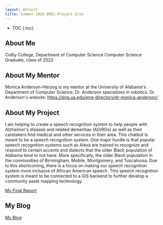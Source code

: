 ```yaml
---
layout: default
title: Summer 2020 DREU Project Site
---
```


* TOC
{:toc}

## About Me

Colby College, Department of Computer Science
Computer Science Graduate, class of 2022

## About My Mentor

Monica Anderson-Herzog is my mentor at the University of Alabama's Department of Computer Science. Dr. Anderson specializes in robotics.
Dr. Anderson's website: https://eng.ua.edu/eng-directory/dr-monica-anderson/

## About My Project

I am helping to create a speech recognition system to help people with Alzheimer's disease and related dementias (AD/RDs) as well as their caretakers find medical and other services in their area. This chatbot is meant to be a speech recognition system. One major hurdle is that popular speech recognition systems such as Alexa are trained to recognize and respond to certain accents and dialects that the older Black population of Alabama tend to not have. More specifically, the older Black population in the communities of Birmingham, Mobile, Montgomery, and Tuscaloosa. Due to this shortcoming, there is a focus on making our speech recognition system more inclusive of African American speech. This speech recognition system is meant to be connected to a GIS backend to further develop a community asset mapping technology.

[My Final Report](files/finalreport.pdf)

## My Blog

[My Blog](blog.html)
 
